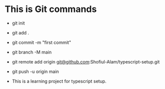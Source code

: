 # This is Git commands
* git init
* git add .
* git commit -m "first commit"
* git branch -M main
* git remote add origin git@github.com:Shofiul-Alam/typescript-setup.git
* git push -u origin main

* This is a learning project for typescript setup.